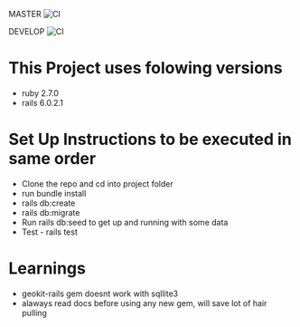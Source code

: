 MASTER
![CI](https://github.com/AnjanJ/fuber/workflows/CI/badge.svg?branch=master)

DEVELOP
![CI](https://github.com/AnjanJ/fuber/workflows/CI/badge.svg?branch=master)


# This Project uses folowing versions

* ruby 2.7.0
* rails 6.0.2.1

# Set Up Instructions to be executed in same order

* Clone the repo and cd into project folder
* run bundle install
* rails db:create
* rails db:migrate
* Run rails db:seed to get up and running with some data
* Test - rails test

# Learnings
* geokit-rails gem doesnt work with sqllite3
* alaways read docs before using any new gem, will save lot of hair pulling
